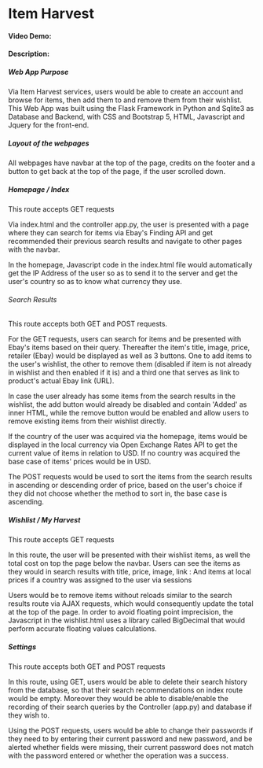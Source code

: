 # Item Harvest
#### Video Demo:  <URL HERE>
#### Description:
##### Web App Purpose
Via Item Harvest services, users would be able to create an account and browse for items, then add them to and remove them from their wishlist.
This Web App was built using the Flask Framework in Python and Sqlite3 as Database and Backend, with CSS and Bootstrap 5, HTML, Javascript and Jquery for the front-end.

##### Layout of the webpages
All webpages have navbar at the top of the page, credits on the footer and a button to get back at the top of the page, if the user scrolled down.

##### Homepage / Index
This route accepts GET requests

Via index.html and the controller app.py, the user is presented with a page where they can search for items via Ebay's Finding API and get recommended their previous search results and navigate to other pages with the navbar.

In the homepage, Javascript code in the index.html file would automatically get the IP Address of the user so as to send it to the server and get the user's country so as to know what currency they use.

###### Search Results
This route accepts both GET and POST requests.

For the GET requests, users can search for items and be presented with Ebay's items based on their query. Thereafter the item's title, image, price, retailer (Ebay) would be displayed as well as 3 buttons. One to add items to the user's wishlist, the other to remove them (disabled if item is not already in wishlist and then enabled if it is) and a third one that serves as link to product's actual Ebay link (URL).

In case the user already has some items from the search results in the wishlist, the add button would already be disabled and contain 'Added' as inner HTML, while the remove button would be enabled and allow users to remove existing items from their wishlist directly.

If the country of the user was acquired via the homepage, items would be displayed in the local currency via Open Exchange Rates API to get the current value of items in relation to USD. If no country was acquired the base case of items' prices would be in USD.

The POST requests would be used to sort the items from the search results in ascending or descending order of price, based on the user's choice if they did not choose whether the method to sort in, the base case is ascending.

##### Wishlist / My Harvest
This route accepts GET requests

In this route, the user will be presented with their wishlist items, as well the total cost on top the page below the navbar.
Users can see the items as they would in search results with title, price, image, link : And items at local prices if a country was assigned to the user via sessions

Users would be to remove items without reloads similar to the search results route via AJAX requests, which would consequently update the total at the top of the page. In order to avoid floating point imprecision, the Javascript in the wishlist.html uses a library called BigDecimal that would perform accurate floating values calculations.

##### Settings
This route accepts both GET and POST requests

In this route, using GET, users would be able to delete their search history from the database, so that their search recommendations on index route would be empty. Moreover they would be able to disable/enable the recording of their search queries by the Controller (app.py) and database if they wish to.

Using the POST requests, users would be able to change their passwords if they need to by entering their current password and new password, and be alerted whether fields were missing, their current password does not match with the password entered or whether the operation was a success.